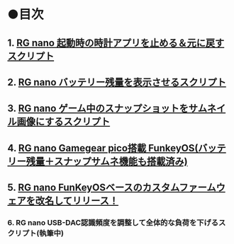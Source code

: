 # ●目次  

## 1.  [RG nano 起動時の時計アプリを止める＆元に戻すスクリプト](https://github.com/game-de-it/RGnano/blob/main/clocks.md)
## 2.  [RG nano バッテリー残量を表示させるスクリプト](https://github.com/game-de-it/RGnano/blob/main/battery.md)
## 3.  [RG nano ゲーム中のスナップショットをサムネイル画像にするスクリプト](https://github.com/game-de-it/RGnano/blob/main/snapshot.md)  
## 4.  [RG nano Gamegear pico搭載 FunkeyOS(バッテリー残量＋スナップサムネ機能も搭載済み)](https://github.com/game-de-it/FunKey-2.3.0_GameGearPicoVer) 
## 5.  [RG nano FunKeyOSベースのカスタムファームウェアを改名してリリース！](https://github.com/game-de-it/FunKeyOS-game_de_it)
### 6.  RG nano USB-DAC認識頻度を調整して全体的な負荷を下げるスクリプト(執筆中)
